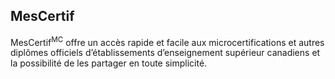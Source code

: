 ## MesCertif

MesCertif<sup>MC</sup> offre un accès rapide et facile aux microcertifications et autres diplômes officiels d’établissements d’enseignement supérieur canadiens et la possibilité de les partager en toute simplicité. 
